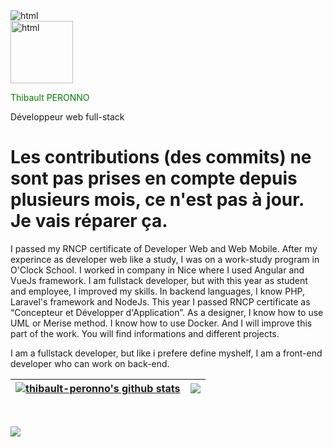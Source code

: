 <img  alt="html" src="https://drive.google.com/uc?id=1UylmOoFhoJgMk-_HbIZXphhhhlEMAEgk">
<div>
<img height="100px" width="100px" alt="html" src="https://drive.google.com/uc?id=132fUC1pebHvFNLP2WDxW_w3jSiJFSye3">
<p style="color:green">Thibault PERONNO</p>
<p>Développeur web full-stack</p>
</div>
<h1>Les contributions (des commits) ne sont pas prises en compte depuis plusieurs mois, ce n'est pas à jour. Je vais réparer ça.</h1>
<p>I passed my RNCP certificate of Developer Web and Web Mobile. After my experince as developer web like a study, I was on a work-study program in O'Clock School. I worked in company in Nice where I used Angular and VueJs framework.
I am fullstack developer, but with this year as student and employee, I improved my skills. 
In backend languages, I know PHP, Laravel's framework and NodeJs. This year I passed RNCP certificate as “Concepteur et Développer d'Application”. 
As a designer, I know how to use UML or Merise method. I know how to use Docker. And I will improve this part of the work.
You will find informations and different projects.

I am a fullstack developer, but like i prefere define myshelf, I am a front-end developer who can work on back-end.
</p>


| <a href="https://github.com/thibault-peronno/github-readme-stats"><img align="center" src="https://github-readme-stats.vercel.app/api?username=thibault-peronno&show_icons=true&include_all_commits=true&theme=buefy&hide_border=true" alt="thibault-peronno's github stats" /></a> | <a href="https://github.com/thibault-peronno/github-readme-stats"><img align="center" src="https://github-readme-stats.vercel.app/api/top-langs/?username=thibault-peronno&layout=compact&theme=buefy&hide_border=true" /></a> |
| ------------- | ------------- |

<br/>

<a href="https://www.linkedin.com/in/thibault-peronno/" target="_blank"><img src="https://img.shields.io/badge/linkedin--lightgrey?style=social&logo=linkedin"></a>






